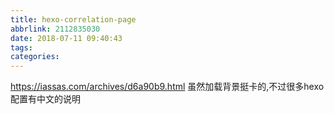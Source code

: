 ```yaml
---
title: hexo-correlation-page
abbrlink: 2112835030
date: 2018-07-11 09:40:43
tags:
categories:
---
```


https://iassas.com/archives/d6a90b9.html
虽然加载背景挺卡的,不过很多hexo配置有中文的说明